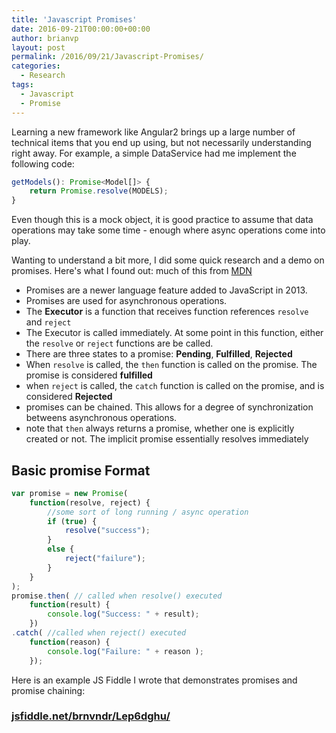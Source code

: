 ```yaml
---
title: 'Javascript Promises'
date: 2016-09-21T00:00:00+00:00
author: brianvp
layout: post
permalink: /2016/09/21/Javascript-Promises/
categories:
  - Research
tags:
  - Javascript
  - Promise
---
```


Learning a new framework like Angular2 brings up a large number of technical items that you end up using, but not necessarily understanding right away.  For example, a simple DataService had me implement the following code: 

```javascript
getModels(): Promise<Model[]> {
    return Promise.resolve(MODELS);
}
```

Even though this is a mock object, it is good practice to assume that data operations may take some time - enough where async operations come into play.  

Wanting to understand a bit more, I did some quick research and a demo on promises.  Here's what I found out: much of this from [MDN](https://developer.mozilla.org/en-US/docs/Web/JavaScript/Reference/Global_Objects/Promise)

- Promises are a newer language feature added to JavaScript in 2013.
- Promises are used for asynchronous operations.
- The **Executor** is a function that receives function references `resolve` and `reject`
- The Executor is called immediately.  At some point in this function, either the `resolve` or `reject` functions are be called.
- There are three states to a promise: **Pending**, **Fulfilled**, **Rejected**
- When `resolve` is called, the `then` function is called on the promise.  The promise is considered **fulfilled**
- when `reject` is called, the `catch` function is called on the promise, and is considered **Rejected**
- promises can be chained.  This allows for a degree of synchronization betweens asynchronous operations.  
- note that `then` always returns a promise, whether one is explicitly created or not. The implicit promise essentially resolves immediately

## Basic promise Format

``` javascript
var promise = new Promise(
    function(resolve, reject) {
        //some sort of long running / async operation
        if (true) {
            resolve("success");
        }
        else {
            reject("failure");
        }
    }
);
promise.then( // called when resolve() executed
    function(result) {
        console.log("Success: " + result);
    })
.catch( //called when reject() executed
    function(reason) {
        console.log("Failure: " + reason );
    });
```

Here is an example JS Fiddle I wrote that demonstrates promises and promise chaining:

### [jsfiddle.net/brnvndr/Lep6dghu/](https://jsfiddle.net/brnvndr/Lep6dghu/)
   